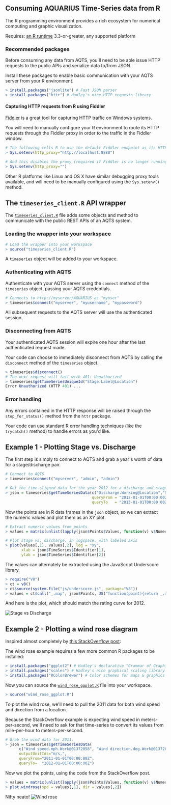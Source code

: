 ## Consuming AQUARIUS Time-Series data from R

The R programming environment provides a rich ecosystem for numerical computing and graphic visualization.

Requires: [an R runtime](https://cran.rstudio.com/) 3.3-or-greater, any supported platform

### Recommended packages

Before consuming any data from AQTS, you'll need to be able issue HTTP requests to the public APIs and serialize data to/from JSON.

Install these packages to enable basic communication with your AQTS server from your R environment.
```R
> install.packages("jsonlite") # Fast JSON parser
> install.packages("httr") # Hadley's nice HTTP requests library
```

#### Capturing HTTP requests from R using Fiddler

[Fiddler](http://www.telerik.com/fiddler) is a great tool for capturing HTTP traffic on Windows systems.

You will need to manually configure your R environment to route its HTTP requests through the Fiddler proxy in order to the traffic in the Fiddler window.

```R
# The following tells R to use the default Fiddler endpoint as its HTTP proxy
> Sys.setenv(http_proxy="http://localhost:8888")

# And this disables the proxy (required if Fiddler is no longer running)
> Sys.setenv(http_proxy="")
```

Other R platforms like Linux and OS X have similar debugging proxy tools available, and will need to be manually configured using the `Sys.setenv()` method.

## The `timeseries_client.R` API wrapper

The [`timeseries_client.R`](./timeseries_client.R) file adds some objects and method to communicate with the public REST APIs of an AQTS system.

### Loading the wrapper into your workspace

```R
# Load the wrapper into your workspace
> source("timeseries_client.R")
```

A `timeseries` object will be added to your workspace.

### Authenticating with AQTS

Authenticate with your AQTS server using the `connect` method of the `timeseries` object, passing your AQTS credentials.
```R
# Connects to http://myserver/AQUARIUS as "myuser"
> timeseries$connect("myserver", "myusername", "mypassword")
```

All subsequent requests to the AQTS server will use the authenticated session.

### Disconnecting from AQTS

Your authenticated AQTS session will expire one hour after the last authenticated request made.

Your code can choose to immediately disconnect from AQTS by calling the `disconnect` method of the `timeseries` object.

```R
> timeseries$disconnect()
# The next request will fail with 401: Unuathorized
> timeseries$getTimeSeriesUniqueId("Stage.Label@Location")
Error Unauthorized (HTTP 401) ...
```

### Error handling

Any errors contained in the HTTP response will be raised through the `stop_for_status()` method from the `httr` package.

Your code can use standard R error handling techniques (like the `trycatch()` method) to handle errors as you'd like.

## Example 1 - Plotting Stage vs. Discharge

The first step is simply to connect to AQTS and grab a year's worth of data for a stage/discharge pair.

```R
# Connect to AQTS
> timeseries$connect("myserver", "admin", "admin")

# Get the time-sligned data for the year 2012 for a discharge and stage time-series
> json = timeseries$getTimeSeriesData(c("Discharge.Working@Location","Stage.Working@Location"),
                                      queryFrom = "2012-01-01T00:00:00Z",
                                      queryTo   = "2013-01-01T00:00:00Z")
```
Now the points are in R data frames in the `json` object, so we can extract the numeric values and plot them as an XY plot.
```R
# Extract numeric values from points
> values = matrix(unlist(lapply(json$Points$Values, function(v) v$NumericValue)), ncol = 2, byrow = TRUE)

# Plot stage vs. discharge, in logspace, with labeled axis
> plot(values[,1], values[,2], log = "xy",
       xlab = json$TimeSeries$Identifier[1],
       ylab = json$TimeSeries$Identifier[2])
```

The values can alternately be extracted using the JavaScript Underscore library.
```R
> require("V8")
> ct = v8()
> ct$source(system.file("js/underscore.js", package="V8"))
> values = ct$call("_.map", json$Points, JS("function(point){return _.map(point.Values, function(value) {return value.NumericValue})}"))
```

And here is the plot, which should match the rating curve for 2012.

![Stage vs Discharge](./images/StageVsDischarge.png "Stage vs. Discharge")

## Example 2 - Plotting a wind rose diagram

Inspired almost completely by [this StackOverflow post](https://stackoverflow.com/questions/17266780/wind-rose-with-ggplot-r):

The wind rose example requires a few more common R packages to be installed:

```R
> install.packages("ggplot2") # Hadley's declarative "Grammar of Graphics"
> install.packages("scales") # Hadley's nice graphical scaling library
> install.packages("RColorBrewer") # Color schemes for maps & graphics
```

Now you can source the [`wind_rose_ggplot.R`](./wind_rose_ggplot.R) file into your workspace.
```R
> source("wind_rose_ggplot.R")
```

To plot the wind rose, we'll need to pull the 2011 data for both wind speed and direction from a location.

Because the StackOverflow example is expecting wind speed in meters-per-second, we'll need to ask for that time-series to convert its values from mile-per-hour to meters-per-second.

```R
# Grab the wind data for 2011.
> json = timeseries$getTimeSeriesData(
      c("Wind speed.mph.Work@01372058", "Wind direction.deg.Work@01372058"),
      outputUnitIds="m/s,",
      queryFrom="2011-01-01T00:00:00Z",
      queryTo=  "2012-01-01T00:00:00Z")
```

Now we plot the points, using the code from the StackOverflow post.

```R
> values = matrix(unlist(lapply(json$Points$Values, function(v) v$NumericValue)), ncol = 2, byrow = TRUE)
> plot.windrose(spd = values[,1], dir = values[,2])
```

Nifty neato!
![Wind rose](./images/WindRose.png "Wind rose for 2011")
